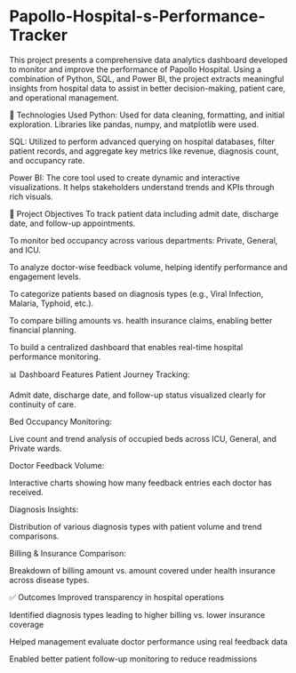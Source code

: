# Papollo-Hospital-s-Performance-Tracker

This project presents a comprehensive data analytics dashboard developed to monitor and improve the performance of Papollo Hospital. Using a combination of Python, SQL, and Power BI, the project extracts meaningful insights from hospital data to assist in better decision-making, patient care, and operational management.

🔧 Technologies Used
Python: Used for data cleaning, formatting, and initial exploration. Libraries like pandas, numpy, and matplotlib were used.

SQL: Utilized to perform advanced querying on hospital databases, filter patient records, and aggregate key metrics like revenue, diagnosis count, and occupancy rate.

Power BI: The core tool used to create dynamic and interactive visualizations. It helps stakeholders understand trends and KPIs through rich visuals.

🎯 Project Objectives
To track patient data including admit date, discharge date, and follow-up appointments.

To monitor bed occupancy across various departments: Private, General, and ICU.

To analyze doctor-wise feedback volume, helping identify performance and engagement levels.

To categorize patients based on diagnosis types (e.g., Viral Infection, Malaria, Typhoid, etc.).

To compare billing amounts vs. health insurance claims, enabling better financial planning.

To build a centralized dashboard that enables real-time hospital performance monitoring.

📊 Dashboard Features
Patient Journey Tracking:

Admit date, discharge date, and follow-up status visualized clearly for continuity of care.

Bed Occupancy Monitoring:

Live count and trend analysis of occupied beds across ICU, General, and Private wards.

Doctor Feedback Volume:

Interactive charts showing how many feedback entries each doctor has received.

Diagnosis Insights:

Distribution of various diagnosis types with patient volume and trend comparisons.

Billing & Insurance Comparison:

Breakdown of billing amount vs. amount covered under health insurance across disease types.


✅ Outcomes
Improved transparency in hospital operations

Identified diagnosis types leading to higher billing vs. lower insurance coverage

Helped management evaluate doctor performance using real feedback data

Enabled better patient follow-up monitoring to reduce readmissions
